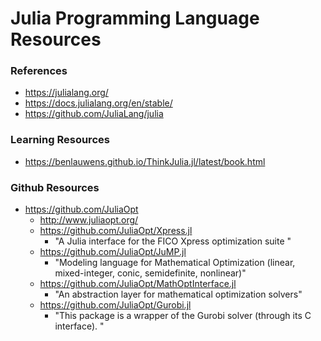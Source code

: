 Julia Programming Language Resources
====


### References
* https://julialang.org/
* https://docs.julialang.org/en/stable/
* https://github.com/JuliaLang/julia


### Learning Resources
* https://benlauwens.github.io/ThinkJulia.jl/latest/book.html



### Github Resources
* https://github.com/JuliaOpt
  * http://www.juliaopt.org/
  * https://github.com/JuliaOpt/Xpress.jl
    * "A Julia interface for the FICO Xpress optimization suite "
  * https://github.com/JuliaOpt/JuMP.jl
    * "Modeling language for Mathematical Optimization (linear, mixed-integer, conic, semidefinite, nonlinear)"
  * https://github.com/JuliaOpt/MathOptInterface.jl
    * "An abstraction layer for mathematical optimization solvers"
  * https://github.com/JuliaOpt/Gurobi.jl
    * "This package is a wrapper of the Gurobi solver (through its C interface). "

